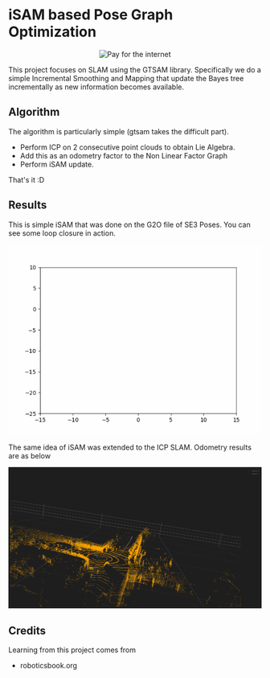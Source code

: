 # iSAM based Pose Graph Optimization
<p align="center">
  <img src="results/result_map.gif" alt="Pay for the internet">
</p>


This project focuses on SLAM using the GTSAM library. Specifically we do a simple Incremental Smoothing and Mapping that update the Bayes tree incrementally as new information becomes available.

## Algorithm
The algorithm is particularly simple (gtsam takes the difficult part). 
- Perform ICP on 2 consecutive point clouds to obtain Lie Algebra. 
- Add this as an odometry factor to the Non Linear Factor Graph
- Perform iSAM update. 

That's it :D


## Results
This is simple iSAM that was done on the G2O file of SE3 Poses. You can see some loop closure in action. 
<p align="center">
  <img src="iSAM/results/gif2dcrop.gif" alt="Pay for the internet">
</p>

The same idea of iSAM was extended to the ICP SLAM. Odometry results are as below
<p align="center">
  <img src="results/result.png" alt="Pay for the internet">
</p>

## Credits
Learning from this project comes from 

- roboticsbook.org
